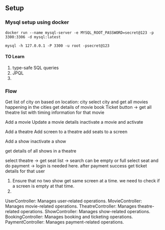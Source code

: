 ## Setup

### Mysql setup using docker

```shell
docker run --name mysql-server -e MYSQL_ROOT_PASSWORD=secret@123 -p 3300:3306 -d mysql:latest

mysql -h 127.0.0.1 -P 3300 -u root -psecret@123

```

#### TO Learn

1. type-safe SQL queries
2. JPQL
3. 

### Flow

Get list of city on based on location: city
select city and get all movies happening in the cities
get details of movie
book Ticket button -> get all theatre list with timing information for that movie

Add a movie
Update a movie details
inactivate a movie and activate

Add a theatre
Add screen to a theatre
add seats to a screen

Add a show
inactivate a show

get details of all shows in a theatre

select theatre -> get seat list -> search can be empty or full
select seat and do payment -> login is needed here.
after payment success get ticket details for that user

1. Ensure that no two show get same screen at a time. we need to check if a screen is empty at that time.
2.

UserController: Manages user-related operations.
MovieController: Manages movie-related operations.
TheatreController: Manages theatre-related operations.
ShowController: Manages show-related operations.
BookingController: Manages booking and ticketing operations.
PaymentController: Manages payment-related operations.
